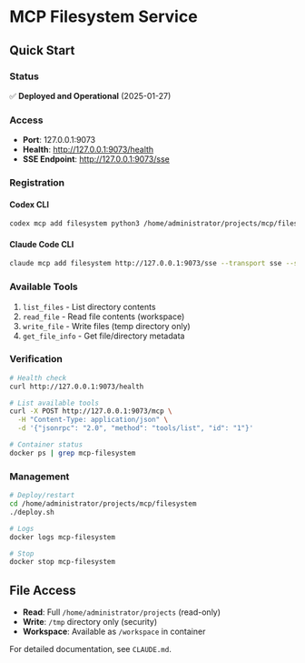 # MCP Filesystem Service

## Quick Start

### Status
✅ **Deployed and Operational** (2025-01-27)

### Access
- **Port**: 127.0.0.1:9073
- **Health**: http://127.0.0.1:9073/health
- **SSE Endpoint**: http://127.0.0.1:9073/sse

### Registration

#### Codex CLI
```bash
codex mcp add filesystem python3 /home/administrator/projects/mcp/filesystem/mcp-bridge.py
```

#### Claude Code CLI
```bash
claude mcp add filesystem http://127.0.0.1:9073/sse --transport sse --scope user
```

### Available Tools
1. `list_files` - List directory contents
2. `read_file` - Read file contents (workspace)
3. `write_file` - Write files (temp directory only)
4. `get_file_info` - Get file/directory metadata

### Verification
```bash
# Health check
curl http://127.0.0.1:9073/health

# List available tools
curl -X POST http://127.0.0.1:9073/mcp \
  -H "Content-Type: application/json" \
  -d '{"jsonrpc": "2.0", "method": "tools/list", "id": "1"}'

# Container status
docker ps | grep mcp-filesystem
```

### Management
```bash
# Deploy/restart
cd /home/administrator/projects/mcp/filesystem
./deploy.sh

# Logs
docker logs mcp-filesystem

# Stop
docker stop mcp-filesystem
```

## File Access
- **Read**: Full `/home/administrator/projects` (read-only)
- **Write**: `/tmp` directory only (security)
- **Workspace**: Available as `/workspace` in container

For detailed documentation, see `CLAUDE.md`.